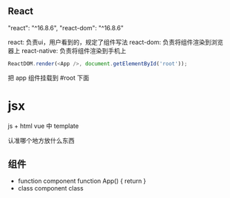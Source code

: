 ## React
  "react": "^16.8.6",
  "react-dom": "^16.8.6"

  react: 负责ui，用户看到的，规定了组件写法
  react-dom: 负责将组件渲染到浏览器上
  react-native: 负责将组件渲染到手机上

```js
ReactDOM.render(<App />, document.getElementById('root'));
```
把 app 组件挂载到 #root 下面

# jsx
  js + html
  vue 中 template

认准哪个地方放什么东西

## 组件
- function component
  function App() {
    return 
    }
- class component
  class
